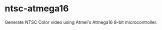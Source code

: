 ntsc-atmega16
=============

Generate NTSC Color video using Atmel's Atmega16 8-bit microcontroller.
